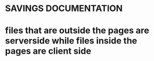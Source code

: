 <h1>SAVINGS DOCUMENTATION<h1>
files that are outside the pages are serverside while files inside the pages are client side